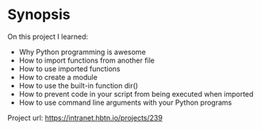 # Synopsis
On this project I learned:
+ Why Python programming is awesome
+ How to import functions from another file
+ How to use imported functions
+ How to create a module
+ How to use the built-in function dir()
+ How to prevent code in your script from being executed when imported
+ How to use command line arguments with your Python programs

Project url: https://intranet.hbtn.io/projects/239